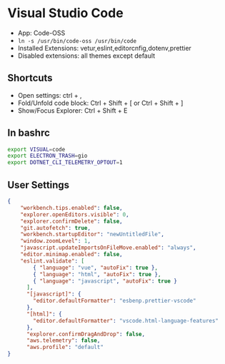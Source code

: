# Visual Studio Code

- App: Code-OSS
- `ln -s /usr/bin/code-oss /usr/bin/code`
- Installed Extensions: vetur,eslint,editorcnfig,dotenv,prettier
- Disabled extensions: all themes except default

## Shortcuts

- Open settings: ctrl + ,
- Fold/Unfold code block: Ctrl + Shift + [ or Ctrl + Shift + ]
- Show/Focus Explorer: Ctrl + Shift + E


## In bashrc

```sh
export VISUAL=code
export ELECTRON_TRASH=gio
export DOTNET_CLI_TELEMETRY_OPTOUT=1
```

## User Settings

```json
{
    "workbench.tips.enabled": false,
    "explorer.openEditors.visible": 0,
    "explorer.confirmDelete": false,
    "git.autofetch": true,
    "workbench.startupEditor": "newUntitledFile",
    "window.zoomLevel": 1,
    "javascript.updateImportsOnFileMove.enabled": "always",
    "editor.minimap.enabled": false,
    "eslint.validate": [
        { "language": "vue", "autoFix": true },
        { "language": "html", "autoFix": true },
        { "language": "javascript", "autoFix": true }
      ],
      "[javascript]": {
        "editor.defaultFormatter": "esbenp.prettier-vscode"
      },
      "[html]": {
        "editor.defaultFormatter": "vscode.html-language-features"
      },
      "explorer.confirmDragAndDrop": false,
      "aws.telemetry": false,
      "aws.profile": "default"
}
```
